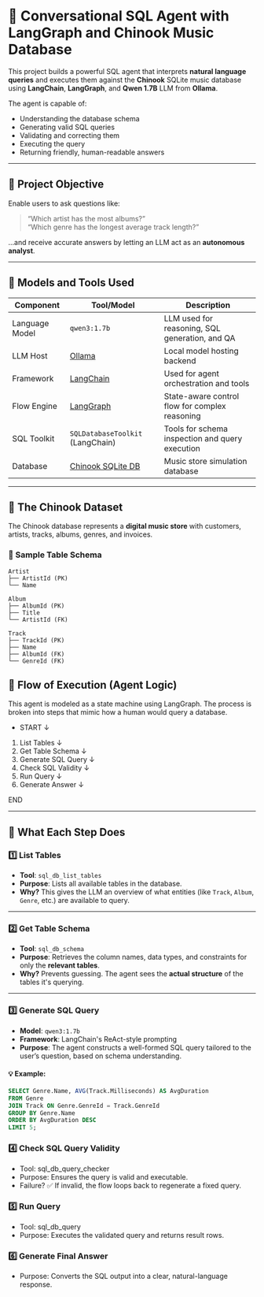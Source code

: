 # 🧠 Conversational SQL Agent with LangGraph and Chinook Music Database

This project builds a powerful SQL agent that interprets **natural language queries** and executes them against the **Chinook** SQLite music database using **LangChain**, **LangGraph**, and **Qwen 1.7B** LLM from **Ollama**.

The agent is capable of:
- Understanding the database schema
- Generating valid SQL queries
- Validating and correcting them
- Executing the query
- Returning friendly, human-readable answers

---

## 🎯 Project Objective

Enable users to ask questions like:
> “Which artist has the most albums?”  
> “Which genre has the longest average track length?”  

…and receive accurate answers by letting an LLM act as an **autonomous analyst**.

---

## 🧠 Models and Tools Used

| Component            | Tool/Model                          | Description                                      |
|---------------------|-------------------------------------|--------------------------------------------------|
| Language Model       | `qwen3:1.7b`                        | LLM used for reasoning, SQL generation, and QA   |
| LLM Host             | [Ollama](https://ollama.com/)       | Local model hosting backend                      |
| Framework            | [LangChain](https://www.langchain.com/) | Used for agent orchestration and tools        |
| Flow Engine          | [LangGraph](https://www.langgraph.dev/) | State-aware control flow for complex reasoning |
| SQL Toolkit          | `SQLDatabaseToolkit` (LangChain)    | Tools for schema inspection and query execution  |
| Database             | [Chinook SQLite DB](https://github.com/lerocha/chinook-database) | Music store simulation database |

---

## 🎵 The Chinook Dataset

The Chinook database represents a **digital music store** with customers, artists, tracks, albums, genres, and invoices.


### 📂 Sample Table Schema

```text
Artist
├── ArtistId (PK)
└── Name

Album
├── AlbumId (PK)
├── Title
└── ArtistId (FK)

Track
├── TrackId (PK)
├── Name
├── AlbumId (FK)
└── GenreId (FK)
```

## 🔁 Flow of Execution (Agent Logic)

This agent is modeled as a state machine using LangGraph. The process is broken into steps that mimic how a human would query a database.

- START
  ↓
1. List Tables
  ↓
2. Get Table Schema
  ↓
3. Generate SQL Query
  ↓
4. Check SQL Validity
  ↓
5. Run Query
  ↓
6. Generate Answer
  ↓

END


---

## 🧩 What Each Step Does

### 1️⃣ List Tables
- **Tool**: `sql_db_list_tables`  
- **Purpose**: Lists all available tables in the database.  
- **Why?** This gives the LLM an overview of what entities (like `Track`, `Album`, `Genre`, etc.) are available to query.

---

### 2️⃣ Get Table Schema
- **Tool**: `sql_db_schema`  
- **Purpose**: Retrieves the column names, data types, and constraints for only the **relevant tables**.  
- **Why?** Prevents guessing. The agent sees the **actual structure** of the tables it's querying.

---

### 3️⃣ Generate SQL Query
- **Model**: `qwen3:1.7b`  
- **Framework**: LangChain's ReAct-style prompting  
- **Purpose**: The agent constructs a well-formed SQL query tailored to the user’s question, based on schema understanding.

#### 💡 Example:
```sql
SELECT Genre.Name, AVG(Track.Milliseconds) AS AvgDuration
FROM Genre
JOIN Track ON Genre.GenreId = Track.GenreId
GROUP BY Genre.Name
ORDER BY AvgDuration DESC
LIMIT 5;
```

### 4️⃣ Check SQL Query Validity
- Tool: sql_db_query_checker
- Purpose: Ensures the query is valid and executable.
- Failure? ✅ If invalid, the flow loops back to regenerate a fixed query.

### 5️⃣ Run Query
- Tool: sql_db_query
- Purpose: Executes the validated query and returns result rows.

### 6️⃣ Generate Final Answer
- Purpose: Converts the SQL output into a clear, natural-language response.
